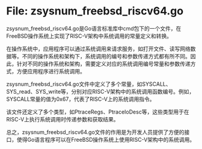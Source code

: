 # File: zsysnum_freebsd_riscv64.go

zsysnum_freebsd_riscv64.go是Go语言标准库中cmd包下的一个文件，在FreeBSD操作系统上实现了RISC-V架构中系统调用的常量定义和转换。

在操作系统中，应用程序可以通过系统调用来请求服务，如打开文件、读写网络数据等。不同的操作系统和架构下，系统调用的编号和参数传递方式都有所不同。因此，针对不同的操作系统和架构，需要定义对应的系统调用编号常量和参数传递方式，方便应用程序进行系统调用。

zsysnum_freebsd_riscv64.go文件中定义了多个常量，如SYSCALL、SYS_read、SYS_write等，分别对应RISC-V架构中的系统调用函数编号。例如，SYSCALL常量的值为0x67，代表了RISC-V上的系统调用指令。

该文件还定义了多个类型，如PtraceRegs、PtraceIoDesc等，这些类型用于在RISC-V上执行系统调用时传递参数和获取结果。

总之，zsysnum_freebsd_riscv64.go文件的作用是为开发人员提供了方便的接口，使得Go语言程序可以在FreeBSD操作系统上使用RISC-V架构中的系统调用。

